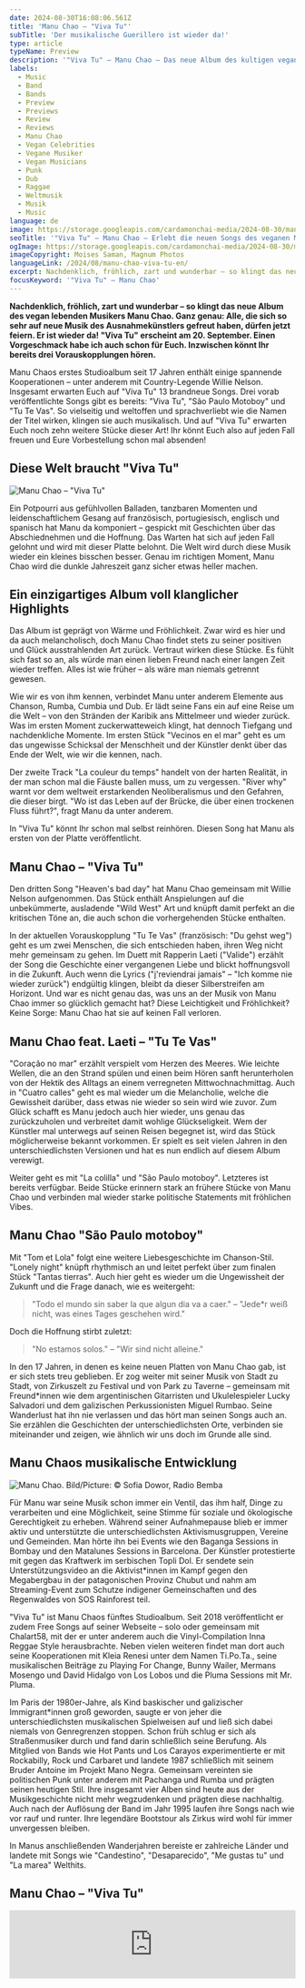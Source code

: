 ```yaml
---
date: 2024-08-30T16:08:06.561Z
title: 'Manu Chao – "Viva Tu"'
subTitle: 'Der musikalische Guerillero ist wieder da!'
type: article
typeName: Preview
description: '"Viva Tu" – Manu Chao – Das neue Album des kultigen vegan lebenden Weltmusikers ist da – Erfahrt hier alles über die sensationellen 13 Stücke und hört Euch die ersten drei direkt an!'
labels:
  - Music
  - Band
  - Bands
  - Preview
  - Previews
  - Review
  - Reviews
  - Manu Chao
  - Vegan Celebrities
  - Vegane Musiker
  - Vegan Musicians
  - Punk
  - Dub
  - Raggae
  - Weltmusik
  - Musik
  - Music
language: de
image: https://storage.googleapis.com/cardamonchai-media/2024-08-30/manu-chao-viva-tu-moises-saman-magnum-photos-soundsvegan-com-jpg-imagine-080808_62574b_1024_768/640.webp
seoTitle: '"Viva Tu" – Manu Chao – Erlebt die neuen Songs des veganen Musikers jetzt!'
ogImage: https://storage.googleapis.com/cardamonchai-media/2024-08-30/manu-chao-viva-tu-moises-saman-magnum-photos-soundsvegan-com-jpg-imagine-080808_67584c_1200_628/640.webp
imageCopyright: Moises Saman, Magnum Photos
languageLink: /2024/08/manu-chao-viva-tu-en/
excerpt: Nachdenklich, fröhlich, zart und wunderbar – so klingt das neue Album des vegan lebenden Musikers Manu Chao. Ganz genau – alle, die sich so sehr auf neue Musik des Ausnahmekünstlers gefreut haben, dürfen jetzt feiern. Er ist wieder da! "Viva Tu" erscheint am 20. September. Einen Vorgeschmack habe ich auch schon für Euch. Inzwischen könnt Ihr bereits drei Vorauskopplungen hören.
focusKeyword: '"Viva Tu" – Manu Chao'
---
```


**Nachdenklich, fröhlich, zart und wunderbar – so klingt das neue Album des vegan lebenden Musikers Manu Chao. Ganz genau: Alle, die sich so sehr auf neue Musik des Ausnahmekünstlers gefreut haben, dürfen jetzt feiern. Er ist wieder da! "Viva Tu" erscheint am 20. September. Einen Vorgeschmack habe ich auch schon für Euch. Inzwischen könnt Ihr bereits drei Vorauskopplungen hören.**

Manu Chaos erstes Studioalbum seit 17 Jahren enthält einige spannende Kooperationen – unter anderem mit Country-Legende Willie Nelson. Insgesamt erwarten Euch auf "Viva Tu" 13 brandneue Songs. Drei vorab veröffentlichte Songs gibt es bereits: "Viva Tu", "São Paulo Motoboy" und "Tu Te Vas". So vielseitig und weltoffen und sprachverliebt wie die Namen der Titel wirken, klingen sie auch musikalisch. Und auf "Viva Tu" erwarten Euch noch zehn weitere Stücke dieser Art! Ihr könnt Euch also auf jeden Fall freuen und Eure Vorbestellung schon mal absenden!

## Diese Welt braucht "Viva Tu"

![Manu Chao – "Viva Tu"](https://storage.googleapis.com/cardamonchai-media/2024-08-30/manu-chao-viva-tu-album-review-soundsvegan-com-jpg-imagine-181818_907a61_3200_3200/640.webp 'Manu Chao – "Viva Tu"')

Ein Potpourri aus gefühlvollen Balladen, tanzbaren Momenten und leidenschaftlichem Gesang auf französisch, portugiesisch, englisch und spanisch hat Manu da komponiert – gespickt mit Geschichten über das Abschiednehmen und die Hoffnung. Das Warten hat sich auf jeden Fall gelohnt und wird mit dieser Platte belohnt. Die Welt wird durch diese Musik wieder ein kleines bisschen besser. Genau im richtigen Moment, Manu Chao wird die dunkle Jahreszeit ganz sicher etwas heller machen.

## Ein einzigartiges Album voll klanglicher Highlights

Das Album ist geprägt von Wärme und Fröhlichkeit. Zwar wird es hier und da auch melancholisch, doch Manu Chao findet stets zu seiner positiven und Glück ausstrahlenden Art zurück. Vertraut wirken diese Stücke. Es fühlt sich fast so an, als würde man einen lieben Freund nach einer langen Zeit wieder treffen. Alles ist wie früher – als wäre man niemals getrennt gewesen.

Wie wir es von ihm kennen, verbindet Manu unter anderem Elemente aus Chanson, Rumba, Cumbia und Dub. Er lädt seine Fans ein auf eine Reise um die Welt – von den Stränden der Karibik ans Mittelmeer und wieder zurück. Was im ersten Moment zuckerwatteweich klingt, hat dennoch Tiefgang und nachdenkliche Momente. Im ersten Stück "Vecinos en el mar" geht es um das ungewisse Schicksal der Menschheit und der Künstler denkt über das Ende der Welt, wie wir die kennen, nach.

Der zweite Track "La couleur du temps" handelt von der harten Realität, in der man schon mal die Fäuste ballen muss, um zu vergessen. "River why" warnt vor dem weltweit erstarkenden Neoliberalismus und den Gefahren, die dieser birgt. "Wo ist das Leben auf der Brücke, die über einen trockenen Fluss führt?", fragt Manu da unter anderem.

In "Viva Tu" könnt Ihr schon mal selbst reinhören. Diesen Song hat Manu als ersten von der Platte veröffentlicht.

## Manu Chao – "Viva Tu"

<YouTube id="vb5YbGpc5_8" />

Den dritten Song "Heaven's bad day" hat Manu Chao gemeinsam mit Willie Nelson aufgenommen. Das Stück enthält Anspielungen auf die unbekümmerte, ausladende "Wild West" Art und knüpft damit perfekt an die kritischen Töne an, die auch schon die vorhergehenden Stücke enthalten.

In der aktuellen Vorauskopplung "Tu Te Vas" (französisch: "Du gehst weg") geht es um zwei Menschen, die sich entschieden haben, ihren Weg nicht mehr gemeinsam zu gehen. Im Duett mit Rapperin Laeti ("Valide") erzählt der Song die Geschichte einer vergangenen Liebe und blickt hoffnungsvoll in die Zukunft. Auch wenn die Lyrics ("j'reviendrai jamais" – "Ich komme nie wieder zurück") endgültig klingen, bleibt da dieser Silberstreifen am Horizont. Und war es nicht genau das, was uns an der Musik von Manu Chao immer so glücklich gemacht hat? Diese Leichtigkeit und Fröhlichkeit? Keine Sorge: Manu Chao hat sie auf keinen Fall verloren.

## Manu Chao feat. Laeti – "Tu Te Vas"

<YouTube id="EAk7OgeJVBY" />

"Coração no mar" erzählt verspielt vom Herzen des Meeres. Wie leichte Wellen, die an den Strand spülen und einen beim Hören sanft herunterholen von der Hektik des Alltags an einem verregneten Mittwochnachmittag. Auch in "Cuatro calles" geht es mal wieder um die Melancholie, welche die Gewissheit darüber, dass etwas nie wieder so sein wird wie zuvor. Zum Glück schafft es Manu jedoch auch hier wieder, uns genau das zurückzuholen und verbreitet damit wohlige Glückseligkeit. Wem der Künstler mal unterwegs auf seinen Reisen begegnet ist, wird das Stück möglicherweise bekannt vorkommen. Er spielt es seit vielen Jahren in den unterschiedlichsten Versionen und hat es nun endlich auf diesem Album verewigt.

Weiter geht es mit "La colilla" und "São Paulo motoboy". Letzteres ist bereits verfügbar. Beide Stücke erinnern stark an frühere Stücke von Manu Chao und verbinden mal wieder starke politische Statements mit fröhlichen Vibes.

## Manu Chao "São Paulo motoboy"

<YouTube id="PC-MJLoG2Kw" />

Mit "Tom et Lola" folgt eine weitere Liebesgeschichte im Chanson-Stil. "Lonely night" knüpft rhythmisch an und leitet perfekt über zum finalen Stück "Tantas tierras". Auch hier geht es wieder um die Ungewissheit der Zukunft und die Frage danach, wie es weitergeht:

> "Todo el mundo sin saber la que algun dia va a caer." – "Jede\*r weiß nicht, was eines Tages geschehen wird."

Doch die Hoffnung stirbt zuletzt:

> "No estamos solos." – "Wir sind nicht alleine."

In den 17 Jahren, in denen es keine neuen Platten von Manu Chao gab, ist er sich stets treu geblieben. Er zog weiter mit seiner Musik von Stadt zu Stadt, von Zirkuszelt zu Festival und von Park zu Taverne – gemeinsam mit Freund\*innen wie dem argentinischen Gitarristen und Ukulelespieler Lucky Salvadori und dem galizischen Perkussionisten Miguel Rumbao. Seine Wanderlust hat ihn nie verlassen und das hört man seinen Songs auch an. Sie erzählen die Geschichten der unterschiedlichsten Orte, verbinden sie miteinander und zeigen, wie ähnlich wir uns doch im Grunde alle sind.

## Manu Chaos musikalische Entwicklung

![Manu Chao. Bild/Picture: © Sofia Dowor, Radio Bemba](https://storage.googleapis.com/cardamonchai-media/2024-08-30/manu-chao-viva-tu-sofia-dowbor-radio-bemba-soundsvegan-com-jpg-imagine-f8e8d8_aaa593_1024_768/640.webp 'Manu Chao – "Viva Tu"')

Für Manu war seine Musik schon immer ein Ventil, das ihm half, Dinge zu verarbeiten und eine Möglichkeit, seine Stimme für soziale und ökologische Gerechtigkeit zu erheben. Während seiner Aufnahmepause blieb er immer aktiv und unterstützte die unterschiedlichsten Aktivismusgruppen, Vereine und Gemeinden. Man hörte ihn bei Events wie den Baganga Sessions in Bombay und den Matalunes Sessions in Barcelona. Der Künstler protestierte mit gegen das Kraftwerk im serbischen Topli Dol. Er sendete sein Unterstützungsvideo an die Aktivist\*innen im Kampf gegen den Megabergbau in der patagonischen Provinz Chubut und nahm am Streaming-Event zum Schutze indigener Gemeinschaften und des Regenwaldes von SOS Rainforest teil.

"Viva Tu" ist Manu Chaos fünftes Studioalbum. Seit 2018 veröffentlicht er zudem Free Songs auf seiner Webseite – solo oder gemeinsam mit Chalart58, mit der er unter anderem auch die Vinyl-Compilation Inna Reggae Style herausbrachte. Neben vielen weiteren findet man dort auch seine Kooperationen mit Kleia Renesi unter dem Namen Ti.Po.Ta., seine musikalischen Beiträge zu Playing For Change, Bunny Wailer, Mermans Mosengo und David Hidalgo von Los Lobos und die Pluma Sessions mit Mr. Pluma.

Im Paris der 1980er-Jahre, als Kind baskischer und galizischer Immigrant\*innen groß geworden, saugte er von jeher die unterschiedlichsten musikalischen Spielweisen auf und ließ sich dabei niemals von Genregrenzen stoppen. Schon früh schlug er sich als Straßenmusiker durch und fand darin schließlich seine Berufung. Als Mitglied von Bands wie Hot Pants und Los Carayos experimentierte er mit Rockabilly, Rock und Carbaret und landete 1987 schließlich mit seinem Bruder Antoine im Projekt Mano Negra. Gemeinsam vereinten sie politischen Punk unter anderem mit Pachanga und Rumba und prägten seinen heutigen Stil. Ihre insgesamt vier Alben sind heute aus der Musikgeschichte nicht mehr wegzudenken und prägten diese nachhaltig. Auch nach der Auflösung der Band im Jahr 1995 laufen ihre Songs nach wie vor rauf und runter. Ihre legendäre Bootstour als Zirkus wird wohl für immer unvergessen bleiben.

In Manus anschließenden Wanderjahren bereiste er zahlreiche Länder und landete mit Songs wie "Candestino", "Desaparecido", "Me gustas tu" und "La marea" Welthits.

## Manu Chao – "Viva Tu"

<iframe
  style="border: 0; width: 100%; height: 120px;"
  src="https://bandcamp.com/EmbeddedPlayer/album=2332887783/size=large/bgcol=ffffff/linkcol=5c9b72/tracklist=false/artwork=small/transparent=true/"
  seamless
>
  <a href="https://manuchao.bandcamp.com/album/viva-tu">Viva Tu by Manu Chao</a>
</iframe>
